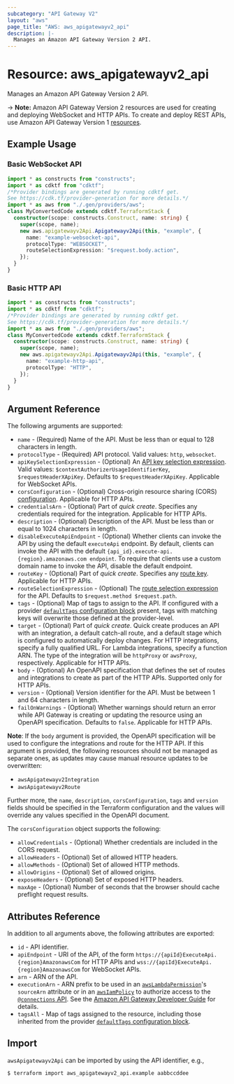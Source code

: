 ```yaml
---
subcategory: "API Gateway V2"
layout: "aws"
page_title: "AWS: aws_apigatewayv2_api"
description: |-
  Manages an Amazon API Gateway Version 2 API.
---
```


# Resource: aws_apigatewayv2_api

Manages an Amazon API Gateway Version 2 API.

-> **Note:** Amazon API Gateway Version 2 resources are used for creating and deploying WebSocket and HTTP APIs. To create and deploy REST APIs, use Amazon API Gateway Version 1 [resources](/docs/providers/aws/r/api_gateway_rest_api.html).

## Example Usage

### Basic WebSocket API

```typescript
import * as constructs from "constructs";
import * as cdktf from "cdktf";
/*Provider bindings are generated by running cdktf get.
See https://cdk.tf/provider-generation for more details.*/
import * as aws from "./.gen/providers/aws";
class MyConvertedCode extends cdktf.TerraformStack {
  constructor(scope: constructs.Construct, name: string) {
    super(scope, name);
    new aws.apigatewayv2Api.Apigatewayv2Api(this, "example", {
      name: "example-websocket-api",
      protocolType: "WEBSOCKET",
      routeSelectionExpression: "$request.body.action",
    });
  }
}

```

### Basic HTTP API

```typescript
import * as constructs from "constructs";
import * as cdktf from "cdktf";
/*Provider bindings are generated by running cdktf get.
See https://cdk.tf/provider-generation for more details.*/
import * as aws from "./.gen/providers/aws";
class MyConvertedCode extends cdktf.TerraformStack {
  constructor(scope: constructs.Construct, name: string) {
    super(scope, name);
    new aws.apigatewayv2Api.Apigatewayv2Api(this, "example", {
      name: "example-http-api",
      protocolType: "HTTP",
    });
  }
}

```

## Argument Reference

The following arguments are supported:

* `name` - (Required) Name of the API. Must be less than or equal to 128 characters in length.
* `protocolType` - (Required) API protocol. Valid values: `http`, `websocket`.
* `apiKeySelectionExpression` - (Optional) An [API key selection expression](https://docs.aws.amazon.com/apigateway/latest/developerguide/apigateway-websocket-api-selection-expressions.html#apigateway-websocket-api-apikey-selection-expressions).
Valid values: `$contextAuthorizerUsageIdentifierKey`, `$requestHeaderXApiKey`. Defaults to `$requestHeaderXApiKey`.
Applicable for WebSocket APIs.
* `corsConfiguration` - (Optional) Cross-origin resource sharing (CORS) [configuration](https://docs.aws.amazon.com/apigateway/latest/developerguide/http-api-cors.html). Applicable for HTTP APIs.
* `credentialsArn` - (Optional) Part of _quick create_. Specifies any credentials required for the integration. Applicable for HTTP APIs.
* `description` - (Optional) Description of the API. Must be less than or equal to 1024 characters in length.
* `disableExecuteApiEndpoint` - (Optional) Whether clients can invoke the API by using the default `executeApi` endpoint.
By default, clients can invoke the API with the default `{api_id}.execute-api.{region}.amazonaws.com endpoint`.
To require that clients use a custom domain name to invoke the API, disable the default endpoint.
* `routeKey` - (Optional) Part of _quick create_. Specifies any [route key](https://docs.aws.amazon.com/apigateway/latest/developerguide/http-api-develop-routes.html). Applicable for HTTP APIs.
* `routeSelectionExpression` - (Optional) The [route selection expression](https://docs.aws.amazon.com/apigateway/latest/developerguide/apigateway-websocket-api-selection-expressions.html#apigateway-websocket-api-route-selection-expressions) for the API.
Defaults to `$request.method $request.path`.
* `tags` - (Optional) Map of tags to assign to the API. If configured with a provider [`defaultTags` configuration block](https://registry.terraform.io/providers/hashicorp/aws/latest/docs#default_tags-configuration-block) present, tags with matching keys will overwrite those defined at the provider-level.
* `target` - (Optional) Part of _quick create_. Quick create produces an API with an integration, a default catch-all route, and a default stage which is configured to automatically deploy changes.
For HTTP integrations, specify a fully qualified URL. For Lambda integrations, specify a function ARN.
The type of the integration will be `httpProxy` or `awsProxy`, respectively. Applicable for HTTP APIs.
* `body` - (Optional) An OpenAPI specification that defines the set of routes and integrations to create as part of the HTTP APIs. Supported only for HTTP APIs.
* `version` - (Optional) Version identifier for the API. Must be between 1 and 64 characters in length.
* `failOnWarnings` - (Optional) Whether warnings should return an error while API Gateway is creating or updating the resource using an OpenAPI specification. Defaults to `false`. Applicable for HTTP APIs.

__Note__: If the `body` argument is provided, the OpenAPI specification will be used to configure the integrations and route for the HTTP API. If this argument is provided, the following resources should not be managed as separate ones, as updates may cause manual resource updates to be overwritten:

* `awsApigatewayv2Integration`
* `awsApigatewayv2Route`

Further more, the `name`, `description`, `corsConfiguration`, `tags` and `version` fields should be specified in the Terraform configuration and the values will override any values specified in the OpenAPI document.

The `corsConfiguration` object supports the following:

* `allowCredentials` - (Optional) Whether credentials are included in the CORS request.
* `allowHeaders` - (Optional) Set of allowed HTTP headers.
* `allowMethods` - (Optional) Set of allowed HTTP methods.
* `allowOrigins` - (Optional) Set of allowed origins.
* `exposeHeaders` - (Optional) Set of exposed HTTP headers.
* `maxAge` - (Optional) Number of seconds that the browser should cache preflight request results.

## Attributes Reference

In addition to all arguments above, the following attributes are exported:

* `id` - API identifier.
* `apiEndpoint` - URI of the API, of the form `https://{apiId}ExecuteApi.{region}AmazonawsCom` for HTTP APIs and `wss://{apiId}ExecuteApi.{region}AmazonawsCom` for WebSocket APIs.
* `arn` - ARN of the API.
* `executionArn` - ARN prefix to be used in an [`awsLambdaPermission`](/docs/providers/aws/r/lambda_permission.html)'s `sourceArn` attribute
or in an [`awsIamPolicy`](/docs/providers/aws/r/iam_policy.html) to authorize access to the [`@connections` API](https://docs.aws.amazon.com/apigateway/latest/developerguide/apigateway-how-to-call-websocket-api-connections.html).
See the [Amazon API Gateway Developer Guide](https://docs.aws.amazon.com/apigateway/latest/developerguide/apigateway-websocket-control-access-iam.html) for details.
* `tagsAll` - Map of tags assigned to the resource, including those inherited from the provider [`defaultTags` configuration block](https://registry.terraform.io/providers/hashicorp/aws/latest/docs#default_tags-configuration-block).

## Import

`awsApigatewayv2Api` can be imported by using the API identifier, e.g.,

```
$ terraform import aws_apigatewayv2_api.example aabbccddee
```

<!-- cache-key: cdktf-0.17.0-pre.15 input-e754310ec9e9f068b69f04487aafc8a473f80dc907d8134c489d1c73b005bf1e -->
